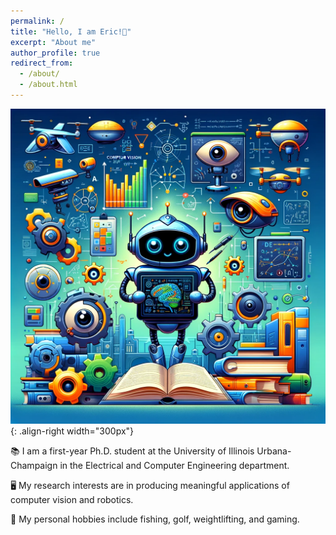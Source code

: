 ```yaml
---
permalink: /
title: "Hello, I am Eric!👋"
excerpt: "About me"
author_profile: true
redirect_from: 
  - /about/
  - /about.html
---
```


![Illustraion of computer vison](images\robot.png){: .align-right width="300px"}

📚 I am a first-year Ph.D. student at the University of Illinois Urbana-Champaign  in the Electrical and Computer Engineering department.

🖥️ My research interests are in producing meaningful applications of computer vision and robotics.

🎣 My personal hobbies include fishing, golf, weightlifting, and gaming.

